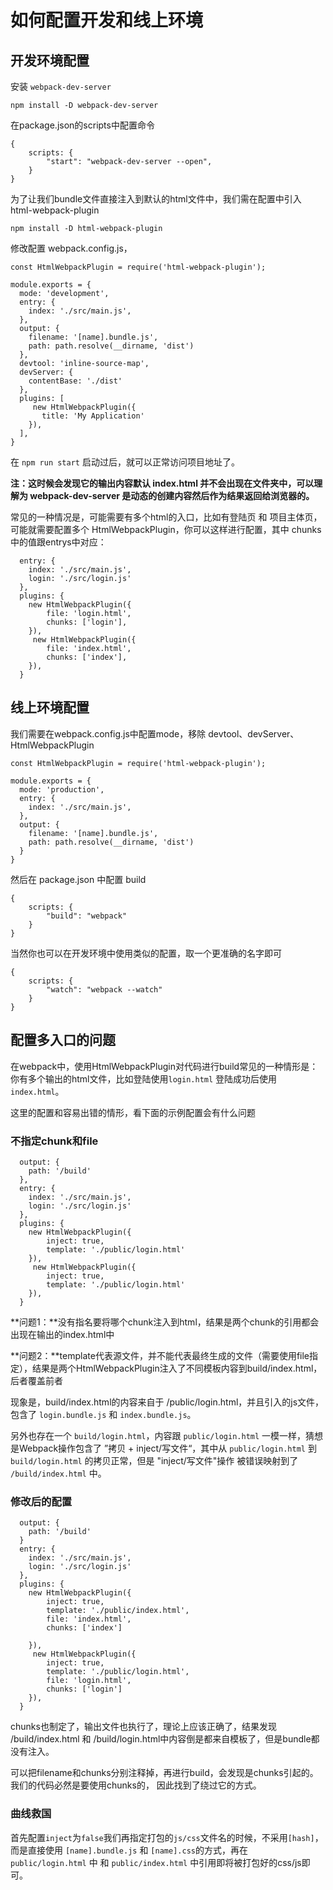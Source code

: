 # 如何配置开发和线上环境


## 开发环境配置

安装 `webpack-dev-server`

```
npm install -D webpack-dev-server
```

在package.json的scripts中配置命令

```
{
	scripts: {
		"start": "webpack-dev-server --open",
	}
}
```


为了让我们bundle文件直接注入到默认的html文件中，我们需在配置中引入 html-webpack-plugin

```
npm install -D html-webpack-plugin
```

修改配置 webpack.config.js，


```
const HtmlWebpackPlugin = require('html-webpack-plugin');

module.exports = {
  mode: 'development',
  entry: {
    index: './src/main.js',
  },
  output: {
    filename: '[name].bundle.js',
    path: path.resolve(__dirname, 'dist')
  },
  devtool: 'inline-source-map',
  devServer: {
    contentBase: './dist'
  },
  plugins: [
	 new HtmlWebpackPlugin({
	   title: 'My Application'
    }),
  ],
}
```

在 `npm run start` 启动过后，就可以正常访问项目地址了。

**注：这时候会发现它的输出内容默认 index.html 并不会出现在文件夹中，可以理解为 webpack-dev-server 是动态的创建内容然后作为结果返回给浏览器的。**

常见的一种情况是，可能需要有多个html的入口，比如有登陆页 和 项目主体页，可能就需要配置多个 HtmlWebpackPlugin，你可以这样进行配置，其中 chunks中的值跟entrys中对应：

```
  entry: {
    index: './src/main.js',
    login: './src/login.js'
  },
  plugins: {
    new HtmlWebpackPlugin({
		file: 'login.html',
		chunks: ['login'],
    }),
	 new HtmlWebpackPlugin({
		file: 'index.html',
		chunks: ['index'],
    }),
  }
```


## 线上环境配置

我们需要在webpack.config.js中配置mode，移除 devtool、devServer、HtmlWebpackPlugin


```
const HtmlWebpackPlugin = require('html-webpack-plugin');

module.exports = {
  mode: 'production',
  entry: {
    index: './src/main.js',
  },
  output: {
    filename: '[name].bundle.js',
    path: path.resolve(__dirname, 'dist')
  }
}
```

然后在 package.json 中配置 build

```
{
	scripts: {
		"build": "webpack"
	}
}
```


当然你也可以在开发环境中使用类似的配置，取一个更准确的名字即可

```
{
	scripts: {
		"watch": "webpack --watch"
	}
}
```

## 配置多入口的问题


在webpack中，使用HtmlWebpackPlugin对代码进行build常见的一种情形是：你有多个输出的html文件，比如登陆使用`login.html` 登陆成功后使用`index.html`。

这里的配置和容易出错的情形，看下面的示例配置会有什么问题



### 不指定chunk和file

```
  output: {
    path: '/build'
  },    
  entry: {
    index: './src/main.js',
    login: './src/login.js'
  },
  plugins: {
    new HtmlWebpackPlugin({
		inject: true,
		template: './public/login.html'
    }),
	 new HtmlWebpackPlugin({
		inject: true,
		template: './public/login.html'
    }),
  }
```

**问题1：**没有指名要将哪个chunk注入到html，结果是两个chunk的引用都会出现在输出的index.html中

**问题2：**template代表源文件，并不能代表最终生成的文件（需要使用file指定），结果是两个HtmlWebpackPlugin注入了不同模板内容到build/index.html，后者覆盖前者

现象是，build/index.html的内容来自于 /public/login.html，并且引入的js文件，包含了 `login.bundle.js`  和 `index.bundle.js`。

另外也存在一个 `build/login.html`，内容跟 `public/login.html` 一模一样，猜想是Webpack操作包含了 ”拷贝 + inject/写文件“，其中从 `public/login.html` 到 `build/login.html` 的拷贝正常，但是 "inject/写文件"操作 被错误映射到了 `/build/index.html` 中。

### 修改后的配置

```
  output: {
    path: '/build'
  }    
  entry: {
    index: './src/main.js',
    login: './src/login.js'
  },
  plugins: {
    new HtmlWebpackPlugin({
		inject: true,
		template: './public/index.html',
		file: 'index.html',
		chunks: ['index']		
	
    }),
	 new HtmlWebpackPlugin({
		inject: true,
		template: './public/login.html',
		file: 'login.html',
		chunks: ['login']
    }),
  }
```

chunks也制定了，输出文件也执行了，理论上应该正确了，结果发现 /build/index.html 和 /build/login.html中内容倒是都来自模板了，但是bundle都没有注入。

可以把filename和chunks分别注释掉，再进行build，会发现是chunks引起的。我们的代码必然是要使用chunks的， 因此找到了绕过它的方式。

### 曲线救国

首先配置`inject`为`false`我们再指定打包的`js/css`文件名的时候，不采用`[hash]`，而是直接使用 `[name].bundle.js` 和 `[name].css`的方式，再在  `public/login.html` 中 和 `public/index.html` 中引用即将被打包好的css/js即可。
 
 